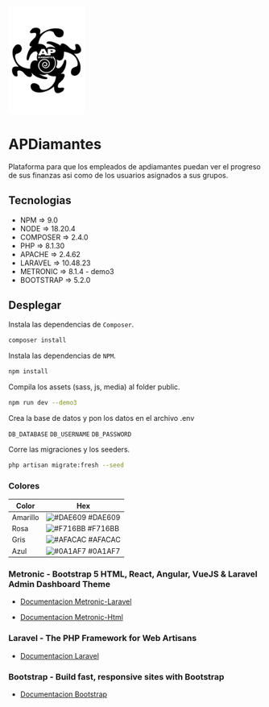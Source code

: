 <img src="resources/assets/apdiamantes/media/logo_negro.svg" alt="Logo" style="width: 30%;">

# APDiamantes

Plataforma para que los empleados de apdiamantes puedan ver el progreso de sus finanzas asi como de los usuarios asignados a sus grupos.

## Tecnologias

- NPM  => 9.0
- NODE  => 18.20.4
- COMPOSER  => 2.4.0
- PHP  => 8.1.30
- APACHE  => 2.4.62
- LARAVEL  => 10.48.23
- METRONIC  => 8.1.4 - demo3
- BOOTSTRAP  => 5.2.0

## Desplegar

Instala las dependencias de `Composer`.
```bash
composer install
```

Instala las dependencias de  `NPM`.
```bash
npm install
```

Compila los assets (sass, js, media) al folder public.
```bash
npm run dev --demo3
```

Crea la base de datos y pon los datos en el archivo .env

`DB_DATABASE`
`DB_USERNAME`
`DB_PASSWORD`

Corre las migraciones y los seeders.
```bash
php artisan migrate:fresh --seed
```

### Colores

| Color             | Hex                                                                |
| ----------------- | ------------------------------------------------------------------ |
| Amarillo | ![#DAE609](https://via.placeholder.com/10/DAE609?text=+) #DAE609 |
| Rosa | ![#F716BB](https://via.placeholder.com/10/F716BB?text=+) #F716BB |
| Gris | ![#AFACAC](https://via.placeholder.com/10/AFACAC?text=+) #AFACAC |
| Azul | ![#0A1AF7](https://via.placeholder.com/10/0A1AF7?text=+) #0A1AF7 |


### Metronic - Bootstrap 5 HTML, React, Angular, VueJS & Laravel Admin Dashboard Theme

- [Documentacion Metronic-Laravel](https://preview.keenthemes.com/laravel/metronic/docs/index)

- [Documentacion Metronic-Html](https://preview.keenthemes.com/html/metronic/docs/index)

### Laravel - The PHP Framework for Web Artisans

- [Documentacion Laravel](https://laravel.com/docs/10.x)

### Bootstrap - Build fast, responsive sites with Bootstrap

- [Documentacion Bootstrap](https://getbootstrap.com/docs/5.2/getting-started/introduction/)
